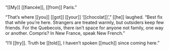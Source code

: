 “[[My]] [[fiancée]], [[from]] Paris.”

“That’s where [[you]] [[got]] [[your]] ‘[[chocolat]]’,” [[he]] laughed. “Best fix that while you’re here. Strangers are treated warmly, but outsiders keep few friends. For the Quebecois, there isn’t space for anyone not family, one way or another. Compris? In New France, speak New French.”

“I’ll [[try]]. Truth be [[told]], I haven’t spoken [[much]] since coming here.”